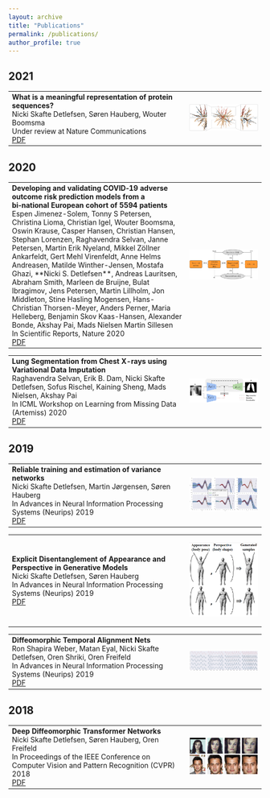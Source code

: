 ```yaml
---
layout: archive
title: "Publications"
permalink: /publications/
author_profile: true
---
```


<style>
table, th, td {
  border: 0px solid black;
}
</style>

## 2021

<table>
<tr>
<td style="width:70%">
<b> What is a meaningful representation of protein sequences? </b>
<br>
Nicki Skafte Detlefsen, Søren Hauberg, Wouter Boomsma
<br>
Under review at Nature Communications
<br>
<a href="https://github.com/SkafteNicki/SkafteNicki.github.io/blob/master/files/2020_protein.pdf">PDF</a>
</td>
<td style="width:30%">
<p align="center">
<img src="../images/2021_protein.PNG" width="300" title="hover text">
</p>
</td>
</tr>
</table>

## 2020

<table>
<tr>
<td style="width:70%">
<b> Developing and validating COVID‑19 adverse outcome risk prediction models from a bi‑national European cohort of 5594 patients </b>
<br>
Espen Jimenez-Solem, Tonny S Petersen, Christina Lioma, Christian Igel, Wouter Boomsma, Oswin Krause, Casper Hansen, Christian Hansen, Stephan Lorenzen, Raghavendra Selvan, Janne Petersen, Martin Erik Nyeland, Mikkel Zöllner Ankarfeldt, Gert Mehl Virenfeldt, Anne Helms Andreasen, Matilde Winther-Jensen, Mostafa Ghazi, **Nicki S. Detlefsen**, Andreas Lauritsen, Abraham Smith, Marleen de Bruijne, Bulat Ibragimov, Jens Petersen, Martin Lillholm, Jon Middleton, Stine Hasling Mogensen, Hans-Christian Thorsen-Meyer, Anders Perner, Maria Helleberg, Benjamin Skov Kaas-Hansen, Alexander Bonde, Akshay Pai, Mads Nielsen Martin Sillesen
<br>
In Scientific Reports, Nature 2020
<br>
<a href="https://github.com/SkafteNicki/SkafteNicki.github.io/blob/master/files/2020_covid.pdf">PDF</a>
</td>
<td style="width:30%">
<p align="center">
<img src="../images/2020_covid.PNG" width="300" title="hover text">
</p>
</td>
</tr>
</table>

<table>
<tr>
<td style="width:70%">
<b> Lung Segmentation from Chest X-rays using Variational Data Imputation </b>
<br>
Raghavendra Selvan, Erik B. Dam, Nicki Skafte Detlefsen, Sofus Rischel, Kaining Sheng, Mads Nielsen, Akshay Pai
<br>
In ICML Workshop on Learning from Missing Data (Artemiss) 2020
<br>
<a href="https://github.com/SkafteNicki/SkafteNicki.github.io/blob/master/files/2020_lung_segmentation.pdf">PDF</a> 
</td>
<td style="width:30%">
<p align="center">
<img src="../images/2020_lung_segmentation.PNG" width="300" title="hover text">
</p>
</td>
</tr>
</table>

## 2019

<table>
<tr>
<td style="width:70%">
<b> Reliable training and estimation of variance networks </b>
<br>
Nicki Skafte Detlefsen, Martin Jørgensen, Søren Hauberg
<br>
In Advances in Neural Information Processing Systems (Neurips) 2019
<br>
<a href="https://github.com/SkafteNicki/SkafteNicki.github.io/blob/master/files/2019_variance_estimation.pdf">PDF</a> 
</td>
<td style="width:30%">
<p align="center">
<img src="../images/2019_variance_estimation.PNG" width="300" title="hover text">
</p>
</td>
</tr>
</table>

<table>
<tr>
<td style="width:70%">
<b> Explicit Disentanglement of Appearance and Perspective in Generative Models </b>
<br>
Nicki Skafte Detlefsen, Søren Hauberg
<br>
In Advances in Neural Information Processing Systems (Neurips) 2019
<br>
<a href="https://github.com/SkafteNicki/SkafteNicki.github.io/blob/master/files/2019_disentanglement.pdf">PDF</a> 
</td>
<td style="width:30%">
<p align="center">
<img src="../images/2019_disentanglement.PNG" width="300" title="hover text">
</p>
</td>
</tr>
</table>

<table>
<tr>
<td style="width:70%">
<b> Diffeomorphic Temporal Alignment Nets </b>
<br>
Ron Shapira Weber, Matan Eyal, Nicki Skafte Detlefsen, Oren Shriki, Oren Freifeld
<br>
In Advances in Neural Information Processing Systems (Neurips) 2019
<br>
<a href="https://github.com/SkafteNicki/SkafteNicki.github.io/blob/master/files/2019_dtan.pdf">PDF</a> 
</td>
<td style="width:30%">
<p align="center">
<img src="../images/2019_dtan.PNG" width="300" title="hover text">
</p>
</td>
</tr>
</table>

## 2018

<table>
<tr>
<td width=70%>
<b> Deep Diffeomorphic Transformer Networks </b>
<br>
Nicki Skafte Detlefsen, Søren Hauberg, Oren Freifeld
<br>
In Proceedings of the IEEE Conference on Computer Vision and Pattern Recognition (CVPR) 2018
<br>
<a href="https://github.com/SkafteNicki/SkafteNicki.github.io/blob/master/files/2018_ddtn.pdf">PDF</a>
</td>
<td width=30%>
<p align="center">
<img src="../images/2018_ddtn.PNG" width="300" title="hover text">
</p>
</td>
</tr>
</table>
